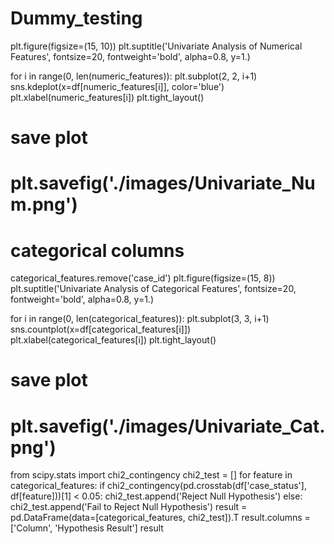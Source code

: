 # Dummy_testing

plt.figure(figsize=(15, 10))
plt.suptitle('Univariate Analysis of Numerical Features', fontsize=20, fontweight='bold', alpha=0.8, y=1.)

for i in range(0, len(numeric_features)):
    plt.subplot(2, 2, i+1)
    sns.kdeplot(x=df[numeric_features[i]], color='blue')
    plt.xlabel(numeric_features[i])
    plt.tight_layout()

# save plot
# plt.savefig('./images/Univariate_Num.png')

# categorical columns
categorical_features.remove('case_id')
plt.figure(figsize=(15, 8))
plt.suptitle('Univariate Analysis of Categorical Features', fontsize=20, fontweight='bold', alpha=0.8, y=1.)

for i in range(0, len(categorical_features)):
    plt.subplot(3, 3, i+1)
    sns.countplot(x=df[categorical_features[i]])
    plt.xlabel(categorical_features[i])
    plt.tight_layout()
    
# save plot
# plt.savefig('./images/Univariate_Cat.png')




from scipy.stats import chi2_contingency
chi2_test = []
for feature in categorical_features:
    if chi2_contingency(pd.crosstab(df['case_status'], df[feature]))[1] < 0.05:
        chi2_test.append('Reject Null Hypothesis')
    else:
        chi2_test.append('Fail to Reject Null Hypothesis')
result = pd.DataFrame(data=[categorical_features, chi2_test]).T
result.columns = ['Column', 'Hypothesis Result']
result

